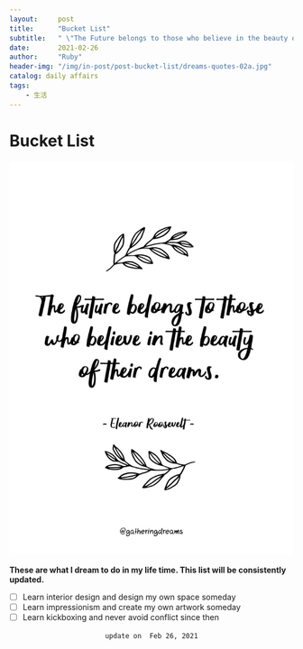 ```yaml
---
layout:     post
title:      "Bucket List"
subtitle:   " \"The Future belongs to those who believe in the beauty of their dreams.\""
date:       2021-02-26
author:     "Ruby"
header-img: "/img/in-post/post-bucket-list/dreams-quotes-02a.jpg"
catalog: daily affairs
tags:
    - 生活
---
```




# Bucket List

![dream](/img/in-post/post-bucket-list/dreams-quotes-02a.jpg)

**These are what I dream to do in my life time. This list will be consistently updated.**

- [ ] Learn interior design and design my own space someday
- [ ] Learn impressionism and create my own artwork someday
- [ ] Learn kickboxing and never avoid conflict since then

<p style="text-align: center;"> <code> update on  Feb 26, 2021 </code> </p>



 



